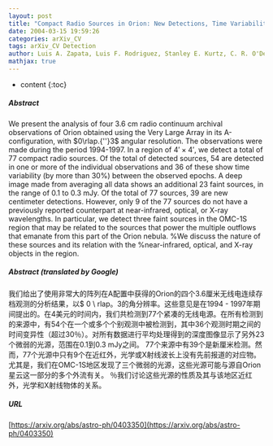 ```yaml
---
layout: post
title: "Compact Radio Sources in Orion: New Detections, Time Variability, and Objects in OMC-1S"
date: 2004-03-15 19:59:26
categories: arXiv_CV
tags: arXiv_CV Detection
author: Luis A. Zapata, Luis F. Rodriguez, Stanley E. Kurtz, C. R. O'Dell
mathjax: true
---
```


* content
{:toc}

##### Abstract
We present the analysis of four 3.6 cm radio continuum archival observations of Orion obtained using the Very Large Array in its A-configuration, with $0\rlap.{''}3$ angular resolution. The observations were made during the period 1994-1997. In a region of $4' \times 4'$, we detect a total of 77 compact radio sources. Of the total of detected sources, 54 are detected in one or more of the individual observations and 36 of these show time variability (by more than 30%) between the observed epochs. A deep image made from averaging all data shows an additional 23 faint sources, in the range of 0.1 to 0.3 mJy. Of the total of 77 sources, 39 are new centimeter detections. However, only 9 of the 77 sources do not have a previously reported counterpart at near-infrared, optical, or X-ray wavelengths. In particular, we detect three faint sources in the OMC-1S region that may be related to the sources that power the multiple outflows that emanate from this part of the Orion nebula. %We discuss the nature of these sources and its relation with the %near-infrared, optical, and X-ray objects in the region.

##### Abstract (translated by Google)
我们给出了使用非常大的阵列在A配置中获得的Orion的四个3.6厘米无线电连续存档观测的分析结果，以$ 0 \ rlap。3的角分辨率。这些意见是在1994  -  1997年期间提出的。在4美元的时间内，我们共检测到77个紧凑的无线电源。在所有检测到的来源中，有54个在一个或多个个别观测中被检测到，其中36个观测时期之间的时间变异性（超过30％）。对所有数据进行平均处理得到的深度图像显示了另外23个微弱的光源，范围在0.1到0.3 mJy之间。 77个来源中有39个是新厘米检测。然而，77个光源中只有9个在近红外，光学或X射线波长上没有先前报道的对应物。尤其是，我们在OMC-1S地区发现了三个微弱的光源，这些光源可能与源自Orion星云这一部分的多个外流有关。 ％我们讨论这些光源的性质及其与该地区近红外，光学和X射线物体的关系。

##### URL
[https://arxiv.org/abs/astro-ph/0403350](https://arxiv.org/abs/astro-ph/0403350)

